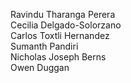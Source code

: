 Ravindu Tharanga Perera <br>
Cecilia Delgado-Solorzano <br>
Carlos Toxtli Hernandez  <br>
Sumanth Pandiri <br>
Nicholas Joseph Berns <br>
Owen Duggan
